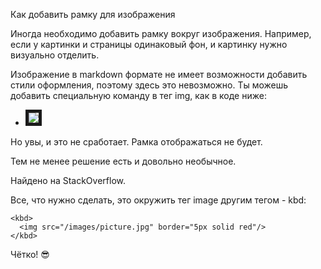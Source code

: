 Как добавить рамку для изображения

Иногда необходимо добавить рамку вокруг изображения. Например, если у картинки и страницы одинаковый фон, и картинку нужно визуально отделить.

Изображение в markdown формате не имеет возможности добавить стили оформления, поэтому здесь это невозможно. Ты можешь добавить специальную команду в тег img, как в коде ниже:

- <img src="/images/picture.jpg" border="5px solid red"/>

Но увы, и это не сработает. Рамка отображаться не будет.

Тем не менее решение есть и довольно необычное. 

Найдено на StackOverflow. 

Все, что нужно сделать, это окружить тег image другим тегом - kbd:
```
<kbd>
  <img src="/images/picture.jpg" border="5px solid red"/>
</kbd>
```
Чётко! 😎

